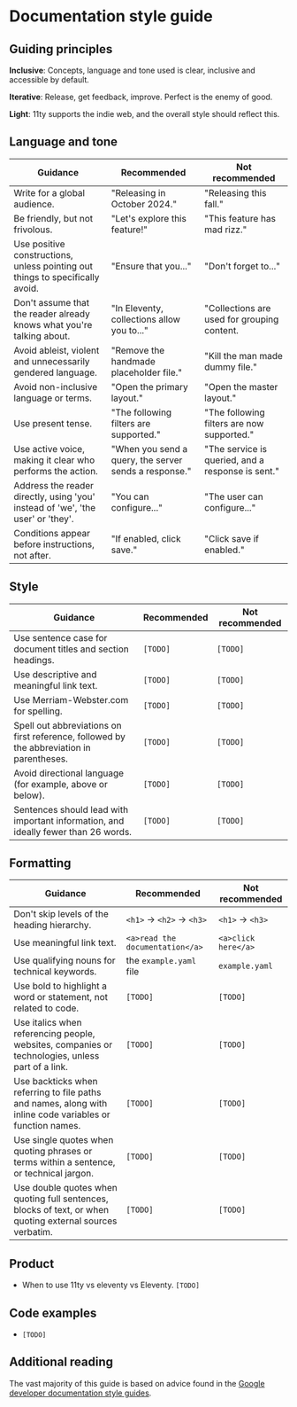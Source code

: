 # Documentation style guide

## Guiding principles

**Inclusive**: Concepts, language and tone used is clear, inclusive and accessible by default.

**Iterative**: Release, get feedback, improve. Perfect is the enemy of good.

**Light**: 11ty supports the indie web, and the overall style should reflect this.


## Language and tone

| Guidance                                                                        | Recommended                                           | Not recommended                                   |
|---------------------------------------------------------------------------------|-------------------------------------------------------|---------------------------------------------------|
| Write for a global audience.                                                    | "Releasing in October 2024."                          | "Releasing this fall."                            |
| Be friendly, but not frivolous.                                                 | "Let's explore this feature!"                         | "This feature has mad rizz."                      |
| Use positive constructions, unless pointing out things to specifically avoid.   | "Ensure that you..."                                  | "Don't forget to..."                              |
| Don't assume that the reader already knows what you're talking about.           | "In Eleventy, collections allow you to..."            | "Collections are used for grouping content.       |
| Avoid ableist, violent and unnecessarily gendered language.                     | "Remove the handmade placeholder file."               | "Kill the man made dummy file."                   |
| Avoid non-inclusive language or terms.                                          | "Open the primary layout."                            | "Open the master layout."                         |
| Use present tense.                                                              | "The following filters are supported."                | "The following filters are now supported."        |
| Use active voice, making it clear who performs the action.                      | "When you send a query, the server sends a response." | "The service is queried, and a response is sent." |
| Address the reader directly, using 'you' instead of 'we', 'the user' or 'they'. | "You can configure..."                                | "The user can configure..."                       |
| Conditions appear before instructions, not after.                               | "If enabled, click save."                             | "Click save if enabled."                          |

## Style

| Guidance                                                                                 | Recommended | Not recommended |
|------------------------------------------------------------------------------------------|-------------|-----------------|
| Use sentence case for document titles and section headings.                              | `[TODO]`    | `[TODO]`        |
| Use descriptive and meaningful link text.                                                | `[TODO]`    | `[TODO]`        |
| Use Merriam-Webster.com for spelling.                                                    | `[TODO]`    | `[TODO]`        |
| Spell out abbreviations on first reference, followed by the abbreviation in parentheses. | `[TODO]`    | `[TODO]`        |
| Avoid directional language (for example, above or below).                                | `[TODO]`    | `[TODO]`        |
| Sentences should lead with important information, and ideally fewer than 26 words.       | `[TODO]`    | `[TODO]`        |

## Formatting

| Guidance                                                                                                  | Recommended                        | Not recommended      |
|-----------------------------------------------------------------------------------------------------------|------------------------------------|----------------------|
| Don't skip levels of the heading hierarchy.                                                               | `<h1>` &rarr; `<h2>` &rarr; `<h3>` | `<h1>` &rarr; `<h3>` |
| Use meaningful link text.                                                                                 | `<a>read the documentation</a>`    | `<a>click here</a>`  |
| Use qualifying nouns for technical keywords.                                                              | the `example.yaml` file            | `example.yaml`       |
| Use bold to highlight a word or statement, not related to code.                                           | `[TODO]`                           | `[TODO]`             |
| Use italics when referencing people, websites, companies or technologies, unless part of a link.          | `[TODO]`                           | `[TODO]`             |
| Use backticks when referring to file paths and names, along with inline code variables or function names. | `[TODO]`                           | `[TODO]`             |
| Use single quotes when quoting phrases or terms within a sentence, or technical jargon.                   | `[TODO]`                           | `[TODO]`             |
| Use double quotes when quoting full sentences, blocks of text, or when quoting external sources verbatim. | `[TODO]`                           | `[TODO]`             |

## Product

- When to use 11ty vs eleventy vs Eleventy. `[TODO]`

## Code examples

- `[TODO]`

## Additional reading

The vast majority of this guide is based on advice found in the [Google developer documentation style guides](https://developers.google.com/style).